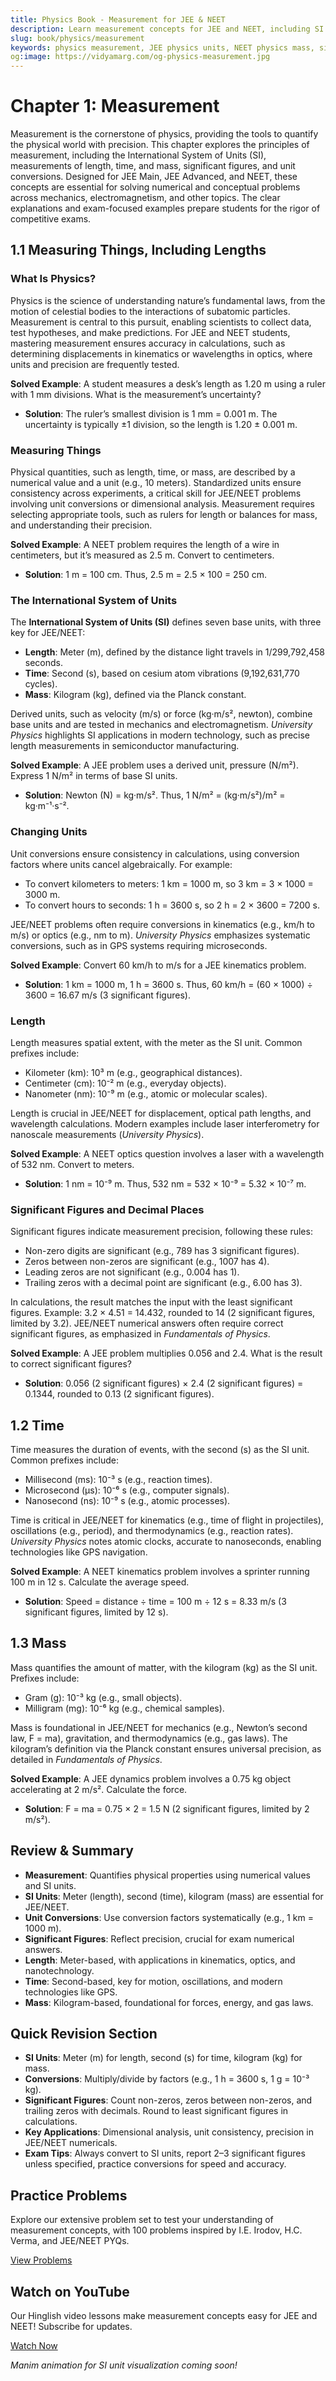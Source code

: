 ```yaml
---
title: Physics Book - Measurement for JEE & NEET
description: Learn measurement concepts for JEE and NEET, including SI units, length, time, mass, significant figures, and unit conversions, with practice MCQs.
slug: book/physics/measurement
keywords: physics measurement, JEE physics units, NEET physics mass, significant figures physics
og:image: https://vidyamarg.com/og-physics-measurement.jpg
---
```


# Chapter 1: Measurement

Measurement is the cornerstone of physics, providing the tools to quantify the physical world with precision. This chapter explores the principles of measurement, including the International System of Units (SI), measurements of length, time, and mass, significant figures, and unit conversions. Designed for JEE Main, JEE Advanced, and NEET, these concepts are essential for solving numerical and conceptual problems across mechanics, electromagnetism, and other topics. The clear explanations and exam-focused examples prepare students for the rigor of competitive exams.

## 1.1 Measuring Things, Including Lengths

### What Is Physics?
Physics is the science of understanding nature’s fundamental laws, from the motion of celestial bodies to the interactions of subatomic particles. Measurement is central to this pursuit, enabling scientists to collect data, test hypotheses, and make predictions. For JEE and NEET students, mastering measurement ensures accuracy in calculations, such as determining displacements in kinematics or wavelengths in optics, where units and precision are frequently tested.

**Solved Example**: A student measures a desk’s length as 1.20 m using a ruler with 1 mm divisions. What is the measurement’s uncertainty?
- **Solution**: The ruler’s smallest division is 1 mm = 0.001 m. The uncertainty is typically ±1 division, so the length is 1.20 ± 0.001 m.

### Measuring Things
Physical quantities, such as length, time, or mass, are described by a numerical value and a unit (e.g., 10 meters). Standardized units ensure consistency across experiments, a critical skill for JEE/NEET problems involving unit conversions or dimensional analysis. Measurement requires selecting appropriate tools, such as rulers for length or balances for mass, and understanding their precision.

**Solved Example**: A NEET problem requires the length of a wire in centimeters, but it’s measured as 2.5 m. Convert to centimeters.
- **Solution**: 1 m = 100 cm. Thus, 2.5 m = 2.5 × 100 = 250 cm.

### The International System of Units
The **International System of Units (SI)** defines seven base units, with three key for JEE/NEET:
- **Length**: Meter (m), defined by the distance light travels in 1/299,792,458 seconds.
- **Time**: Second (s), based on cesium atom vibrations (9,192,631,770 cycles).
- **Mass**: Kilogram (kg), defined via the Planck constant.

Derived units, such as velocity (m/s) or force (kg·m/s², newton), combine base units and are tested in mechanics and electromagnetism. *University Physics* highlights SI applications in modern technology, such as precise length measurements in semiconductor manufacturing.

**Solved Example**: A JEE problem uses a derived unit, pressure (N/m²). Express 1 N/m² in terms of base SI units.
- **Solution**: Newton (N) = kg·m/s². Thus, 1 N/m² = (kg·m/s²)/m² = kg·m⁻¹·s⁻².

### Changing Units
Unit conversions ensure consistency in calculations, using conversion factors where units cancel algebraically. For example:
- To convert kilometers to meters: 1 km = 1000 m, so 3 km = 3 × 1000 = 3000 m.
- To convert hours to seconds: 1 h = 3600 s, so 2 h = 2 × 3600 = 7200 s.

JEE/NEET problems often require conversions in kinematics (e.g., km/h to m/s) or optics (e.g., nm to m). *University Physics* emphasizes systematic conversions, such as in GPS systems requiring microseconds.

**Solved Example**: Convert 60 km/h to m/s for a JEE kinematics problem.
- **Solution**: 1 km = 1000 m, 1 h = 3600 s. Thus, 60 km/h = (60 × 1000) ÷ 3600 = 16.67 m/s (3 significant figures).

### Length
Length measures spatial extent, with the meter as the SI unit. Common prefixes include:
- Kilometer (km): 10³ m (e.g., geographical distances).
- Centimeter (cm): 10⁻² m (e.g., everyday objects).
- Nanometer (nm): 10⁻⁹ m (e.g., atomic or molecular scales).

Length is crucial in JEE/NEET for displacement, optical path lengths, and wavelength calculations. Modern examples include laser interferometry for nanoscale measurements (*University Physics*).

**Solved Example**: A NEET optics question involves a laser with a wavelength of 532 nm. Convert to meters.
- **Solution**: 1 nm = 10⁻⁹ m. Thus, 532 nm = 532 × 10⁻⁹ = 5.32 × 10⁻⁷ m.

### Significant Figures and Decimal Places
Significant figures indicate measurement precision, following these rules:
- Non-zero digits are significant (e.g., 789 has 3 significant figures).
- Zeros between non-zeros are significant (e.g., 1007 has 4).
- Leading zeros are not significant (e.g., 0.004 has 1).
- Trailing zeros with a decimal point are significant (e.g., 6.00 has 3).

In calculations, the result matches the input with the least significant figures. Example: 3.2 × 4.51 = 14.432, rounded to 14 (2 significant figures, limited by 3.2). JEE/NEET numerical answers often require correct significant figures, as emphasized in *Fundamentals of Physics*.

**Solved Example**: A JEE problem multiplies 0.056 and 2.4. What is the result to correct significant figures?
- **Solution**: 0.056 (2 significant figures) × 2.4 (2 significant figures) = 0.1344, rounded to 0.13 (2 significant figures).

## 1.2 Time

Time measures the duration of events, with the second (s) as the SI unit. Common prefixes include:
- Millisecond (ms): 10⁻³ s (e.g., reaction times).
- Microsecond (μs): 10⁻⁶ s (e.g., computer signals).
- Nanosecond (ns): 10⁻⁹ s (e.g., atomic processes).

Time is critical in JEE/NEET for kinematics (e.g., time of flight in projectiles), oscillations (e.g., period), and thermodynamics (e.g., reaction rates). *University Physics* notes atomic clocks, accurate to nanoseconds, enabling technologies like GPS navigation.

**Solved Example**: A NEET kinematics problem involves a sprinter running 100 m in 12 s. Calculate the average speed.
- **Solution**: Speed = distance ÷ time = 100 m ÷ 12 s = 8.33 m/s (3 significant figures, limited by 12 s).

## 1.3 Mass

Mass quantifies the amount of matter, with the kilogram (kg) as the SI unit. Prefixes include:
- Gram (g): 10⁻³ kg (e.g., small objects).
- Milligram (mg): 10⁻⁶ kg (e.g., chemical samples).

Mass is foundational in JEE/NEET for mechanics (e.g., Newton’s second law, F = ma), gravitation, and thermodynamics (e.g., gas laws). The kilogram’s definition via the Planck constant ensures universal precision, as detailed in *Fundamentals of Physics*.

**Solved Example**: A JEE dynamics problem involves a 0.75 kg object accelerating at 2 m/s². Calculate the force.
- **Solution**: F = ma = 0.75 × 2 = 1.5 N (2 significant figures, limited by 2 m/s²).

## Review & Summary
- **Measurement**: Quantifies physical properties using numerical values and SI units.
- **SI Units**: Meter (length), second (time), kilogram (mass) are essential for JEE/NEET.
- **Unit Conversions**: Use conversion factors systematically (e.g., 1 km = 1000 m).
- **Significant Figures**: Reflect precision, crucial for exam numerical answers.
- **Length**: Meter-based, with applications in kinematics, optics, and nanotechnology.
- **Time**: Second-based, key for motion, oscillations, and modern technologies like GPS.
- **Mass**: Kilogram-based, foundational for forces, energy, and gas laws.

## Quick Revision Section
- **SI Units**: Meter (m) for length, second (s) for time, kilogram (kg) for mass.
- **Conversions**: Multiply/divide by factors (e.g., 1 h = 3600 s, 1 g = 10⁻³ kg).
- **Significant Figures**: Count non-zeros, zeros between non-zeros, and trailing zeros with decimals. Round to least significant figures in calculations.
- **Key Applications**: Dimensional analysis, unit consistency, precision in JEE/NEET numericals.
- **Exam Tips**: Always convert to SI units, report 2–3 significant figures unless specified, practice conversions for speed and accuracy.

## Practice Problems
Explore our extensive problem set to test your understanding of measurement concepts, with 100 problems inspired by I.E. Irodov, H.C. Verma, and JEE/NEET PYQs.

[View Problems](./problems.md)

<!-- [View Solutions](/books/physics/measurement/solutions) -->

## Watch on YouTube
Our Hinglish video lessons make measurement concepts easy for JEE and NEET! Subscribe for updates.

[Watch Now](https://www.youtube.com/@VidyaMargbyRaviShankar-w9u) <!-- Update with specific video link when available -->

*Manim animation for SI unit visualization coming soon!*